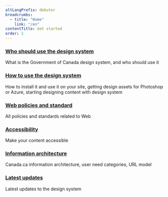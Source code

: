 ```yaml
---
altLangPrefix: debuter
breadcrumbs:
  - title: "Home"
    link: "/en"
contentTitle: Get started
order: 1
---
```

<section class="gc-srvinfo mrgn-bttm-lg">
 <div class="row">
  <div class="wb-eqht">
    <section class="col-sm-6">
    <h3><a href="./get-started/who">Who should use the design system</a></h3>
      <p>
      What is the Government of Canada design system, and who should use it
      </p>
    </section>
    <section class="col-sm-6">
      <h3><a href="./get-started/how">How to use the design system</a></h3>
      <p>
      How to install it and use it on your site, getting design assets for Photoshop or Azure, starting designing content with design system
    </p>
    </section>
    <section class="col-sm-6">
      <h3><a href="./get-started/policies">Web policies and standard</a></h3>
      <p>
      All policies and standards related to Web
    </p>
    </section>
    <section class="col-sm-6">
      <h3><a href="./get-started/accessibility">Accessibility</a></h3>
      <p>
        Make your content accessible
      </p>
    </section>
    <section class="col-sm-6">
      <h3><a href="./get-started/information-architecture">Information architecture</a></h3>
      <p>
        Canada.ca information architecture, user need categories, URL model
      </p>
    </section>
    <section class="col-sm-6">
      <h3><a href="./get-started/latest">Latest updates</a></h3>
      <p>
        Latest updates to the design system
      </p>
    </section>
  </div>
</div>
</section>
